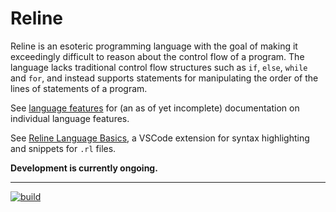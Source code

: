 # Reline
Reline is an esoteric programming language with the goal of making it exceedingly difficult to reason about the control flow of a program. The language lacks traditional control flow structures such as `if`, `else`, `while` and `for`, and instead supports statements for manipulating the order of the lines of statements of a program.

See [language features](language/LanguageFeatures.md) for (an as of yet incomplete) documentation on individual language features.

See [Reline Language Basics](https://github.com/thinker227/RelineLang/releases/tag/RelineLanguageBasics), a VSCode extension for syntax highlighting and snippets for `.rl` files.

**Development is currently ongoing.**

----

[![build](https://github.com/thinker227/RelineLang/actions/workflows/build.yml/badge.svg?branch=main)](https://github.com/thinker227/RelineLang/actions/workflows/build.yml)
